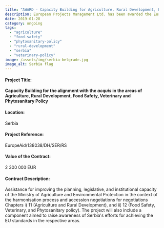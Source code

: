 ```yaml
---
title: "AWARD - Capacity Building for Agriculture, Rural Development, Food Safety and Veterinary Policy"
description: European Projects Management Ltd. has been awarded the EuropeAid project contract in Serbia, in consortium with WEglobal.
date: 2019-01-28
category: ongoing
tags: 
  - "agriculture"
  - "food-safety"
  - "phytosanitary-policy"
  - "rural-development"
  - "serbia"
  - "veterinary-policy"
image: /assets/img/serbia-belgrade.jpg
image_alt: Serbia flag
---
```

#### Project Title:

**Capacity Building for the alignment with the _acquis_ in the areas of Agriculture, Rural Development, Food Safety, Veterinary and Phytosanitary Policy**

#### Location:

Serbia

#### Project Reference:

EuropeAid/138038/DH/SER/RS

#### Value of the Contract:

2 300 000 EUR

#### Contract Description:

Assistance for improving the planning, legislative, and institutional capacity of the Ministry of Agriculture and Environmental Protection in the context of the harmonisation process and accession negotiations for negotiations Chapters i) 11 (Agriculture and Rural Development), and ii) 12 (Food Safety, Veterinary, and Phytosanitary policy). The project will also include a component aimed to raise awareness of Serbia's efforts for achieving the EU standards in the respective areas.

